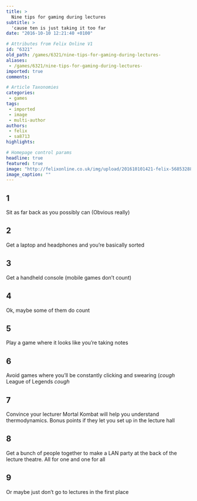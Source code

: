 ```yaml
---
title: >
  Nine tips for gaming during lectures
subtitle: >
  'cause ten is just taking it too far
date: "2016-10-10 12:21:40 +0100"

# Attributes from Felix Online V1
id: "6321"
old_path: /games/6321/nine-tips-for-gaming-during-lectures-
aliases:
 - /games/6321/nine-tips-for-gaming-during-lectures-
imported: true
comments:

# Article Taxonomies
categories:
 - games
tags:
 - imported
 - image
 - multi-author
authors:
 - felix
 - sa8713
highlights:

# Homepage control params
headline: true
featured: true
image: "http://felixonline.co.uk/img/upload/201610101421-felix-5685328895_fc55c07e55_o.jpg"
image_caption: ""
---
```


## 1
Sit as far back as you possibly can (Obvious really)
## 2
Get a laptop and headphones and you’re basically sorted
## 3
Get a handheld console (mobile games don’t count)
## 4
Ok, maybe some of them do count
## 5
Play a game where it looks like you’re taking notes
## 6
Avoid games where you’ll be constantly clicking and swearing (*cough* League of Legends *cough*
## 7
Convince your lecturer Mortal Kombat will help you understand thermodynamics. Bonus points if they let you set up in the lecture hall
## 8
Get a bunch of people together to make a LAN party at the back of the lecture theatre. All for one and one for all
## 9
Or maybe just don’t go to lectures in the first place
